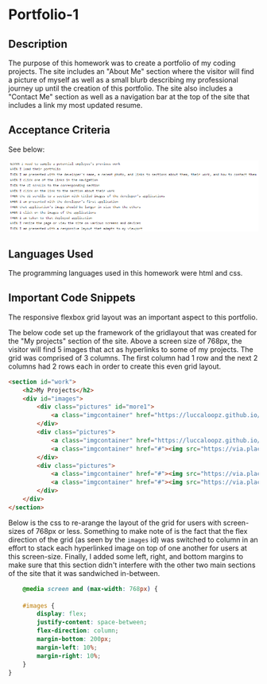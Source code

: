 # Portfolio-1

## **Description**

The purpose of this homework was to create a portfolio of my coding projects. The site includes an "About Me" section where the visitor will find a picture of myself as well as a small blurb describing my professional journey up until the creation of this portfolio. The site also includes a "Contact Me" section as well as a navigation bar at the top of the site that includes a link my most updated resume. 

## **Acceptance Criteria**

See below:

![screenshot](./assets/images/acceptance-criteria.PNG "Acceptance Criteria")

## **Languages Used**

The programming languages used in this homework were html and css. 

## **Important Code Snippets**

The responsive flexbox grid layout was an important aspect to this portfolio. 

The below code set up the framework of the gridlayout that was created for the "My projects" section of the site. Above a screen size of 768px, the visitor will find 5 images that act as hyperlinks to some of my projects. The grid was comprised of 3 columns. The first column had 1 row and the next 2 columns had 2 rows each in order to create this even grid layout. 

```html
<section id="work">
    <h2>My Projects</h2>
    <div id="images">
        <div class="pictures" id="more1">
            <a class="imgcontainer" href="https://luccaloopz.github.io/mini-project-2/"><img id="more" src="https://us.123rf.com/450wm/nongpimmy/nongpimmy1603/nongpimmy160300005/53556271-css-word-lettering-typography-design-illustration-with-line-icons-and-ornaments-in-orange-theme.jpg?ver=6" alt="A clipart image displaying the word CSS"><p class="imgtitle1">CSS Cheat Sheet</p></a>
        </div>
        <div class="pictures">
            <a class="imgcontainer" href="https://luccaloopz.github.io/01-Mini-Project-Landing-Page/"><img src="https://us.123rf.com/450wm/darkovujic/darkovujic1807/darkovujic180700006/104370478-modern-flat-design-isometric-illustration-of-programming-can-be-used-for-website-and-mobile-website-.jpg?ver=6" alt="A clipart image of a man at a desk coding"><p class="imgtitle2">Landing Page</p></a>
            <a class="imgcontainer" href="#"><img src="https://via.placeholder.com/200" alt="A placeholder image"><p class="imgtitle3">placeholder</p></a>
        </div>
        <div class="pictures">
            <a class="imgcontainer" href="#"><img src="https://via.placeholder.com/200" alt="A placeholder image"><p class="imgtitle4">placeholder</p></a>
            <a class="imgcontainer" href="#"><img src="https://via.placeholder.com/200" alt="A placeholder image"><p class="imgtitle5">placeholder</p></a>
        </div>
    </div>
</section>
```

Below is the css to re-arange the layout of the grid for users with screen-sizes of 768px or less. Something to make note of is the fact that the flex direction of the grid (as seen by the `images` id) was switched to column in an effort to stack each hyperlinked image on top of one another for users at this screen-size. Finally, I added some left, right, and bottom margins to make sure that this section didn't interfere with the other two main sections of the site that it was sandwiched in-between. 

```css
    @media screen and (max-width: 768px) {

    #images {
        display: flex;
        justify-content: space-between;
        flex-direction: column;
        margin-bottom: 200px;
        margin-left: 10%;
        margin-right: 10%;
    }
}
```